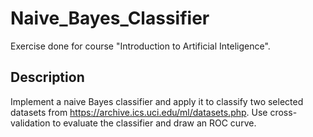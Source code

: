 # Naive_Bayes_Classifier

Exercise done for course "Introduction to Artificial Inteligence".

## Description
Implement a naive Bayes classifier and apply it to classify two selected datasets from https://archive.ics.uci.edu/ml/datasets.php. Use cross-validation to evaluate the classifier and draw an ROC curve. 
